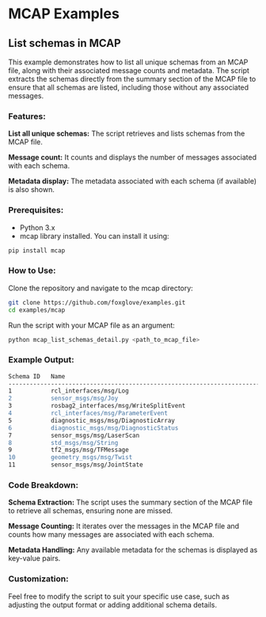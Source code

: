 # MCAP Examples

## List schemas in MCAP
This example demonstrates how to list all unique schemas from an MCAP file, along with their associated message counts and metadata. The script extracts the schemas directly from the summary section of the MCAP file to ensure that all schemas are listed, including those without any associated messages.

### Features:
**List all unique schemas:** The script retrieves and lists schemas from the MCAP file.

**Message count:** It counts and displays the number of messages associated with each schema.

**Metadata display:** The metadata associated with each schema (if available) is also shown.

### Prerequisites:
- Python 3.x
- mcap library installed. You can install it using:

```bash
pip install mcap
```

### How to Use:
Clone the repository and navigate to the mcap directory:

```bash
git clone https://github.com/foxglove/examples.git
cd examples/mcap
```

Run the script with your MCAP file as an argument:

```bash
python mcap_list_schemas_detail.py <path_to_mcap_file>
```

### Example Output:

```bash
Schema ID   Name                                                        Encoding    Message Count  Metadata                                                    
----------------------------------------------------------------------------------------------------------------------------------------------------------------
1           rcl_interfaces/msg/Log                                      ros2msg     39             {"offered_qos_profiles": "- history: 3\n  depth: 0\n  rel ...
2           sensor_msgs/msg/Joy                                         ros2msg     0              {"offered_qos_profiles": "- history: 3\n  depth: 0\n  rel ...
3           rosbag2_interfaces/msg/WriteSplitEvent                      ros2msg     0              {"offered_qos_profiles": "- history: 3\n  depth: 0\n  rel ...
4           rcl_interfaces/msg/ParameterEvent                           ros2msg     0              {"offered_qos_profiles": "- history: 3\n  depth: 0\n  rel ...
5           diagnostic_msgs/msg/DiagnosticArray                         ros2msg     74             {"offered_qos_profiles": "- history: 3\n  depth: 0\n  rel ...
6           diagnostic_msgs/msg/DiagnosticStatus                        ros2msg     25             {"offered_qos_profiles": "- history: 3\n  depth: 0\n  rel ...
7           sensor_msgs/msg/LaserScan                                   ros2msg     192            {"offered_qos_profiles": "- history: 3\n  depth: 0\n  rel ...
8           std_msgs/msg/String                                         ros2msg     6              {"offered_qos_profiles": "- history: 3\n  depth: 0\n  rel ...
9           tf2_msgs/msg/TFMessage                                      ros2msg     462            {"offered_qos_profiles": "- history: 3\n  depth: 0\n  rel ...
10          geometry_msgs/msg/Twist                                     ros2msg     0              {"offered_qos_profiles": "- history: 3\n  depth: 0\n  rel ...
11          sensor_msgs/msg/JointState                                  ros2msg     233            {"offered_qos_profiles": "- history: 3\n  depth: 0\n  rel ...
```

### Code Breakdown:
**Schema Extraction:** The script uses the summary section of the MCAP file to retrieve all schemas, ensuring none are missed.

**Message Counting:** It iterates over the messages in the MCAP file and counts how many messages are associated with each schema.

**Metadata Handling:** Any available metadata for the schemas is displayed as key-value pairs.

### Customization:
Feel free to modify the script to suit your specific use case, such as adjusting the output format or adding additional schema details.
